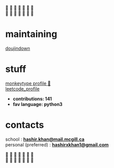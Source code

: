  :purple_heart: :black_heart: :purple_heart: :black_heart: :purple_heart: :black_heart: :purple_heart:  
 :purple_heart: :black_heart: :purple_heart: :black_heart: :purple_heart: :black_heart: :purple_heart:  

# maintaining
[doujindown](https://github.com/hashirkz/doujindown)

# stuff
[monkeytype profile :rat: ](https://monkeytype.com/profile/sleepyzzzz)  
[leetcode_profile](https://leetcode.com/zzzsleepyzz/)  
- **contributions: 141**
- **fav language: python3**  

# contacts
school : **hashir.khan@mail.mcgill.ca**  
personal (preferred) : **hashirxkhan1@gmail.com**  

:purple_heart: :black_heart: :purple_heart: :black_heart: :purple_heart: :black_heart: :purple_heart:  
:purple_heart: :black_heart: :purple_heart: :black_heart: :purple_heart: :black_heart: :purple_heart:  

<!---
hashirkz/hashirkz is a ✨ special ✨ repository because its `README.md` (this file) appears on your GitHub profile.
You can click the Preview link to take a look at your changes.
--->
